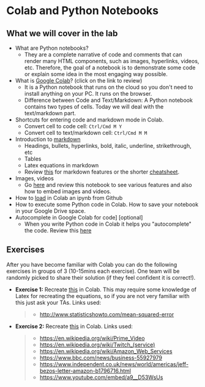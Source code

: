# Colab and Python Notebooks

## What we will cover in the lab

- What are Python notebooks? 
    - They are a complete narrative of code and comments that can render many HTML components, such as images, hyperlinks, videos, etc. Therefore, the goal of a notebook is to demonstrate some code or explain some idea in the most engaging way possible.
- What is [Google Colab](https://colab.research.google.com/notebooks/basic_features_overview.ipynb)? (click on the link to review)
    - It is a Python notebook that runs on the cloud so you don't need to install anything on your PC. It runs on the browser.
    - Difference between Code and Text/Markdown: A Python notebook contains two types of cells. Today we will deal with the text/markdown part.
- Shortcuts for entering code and markdown mode in Colab.
    - Convert cell to code cell:	`Ctrl/Cmd M Y`
    - Convert cell to text/markdown cell:	`Ctrl/Cmd M M`
- Introduction to [markdown](https://colab.research.google.com/notebooks/markdown_guide.ipynb)
    - Headings, bullets, hyperlinks, bold, italic, underline, strikethrough, etc
    - Tables
    - Latex equations in markdown
    - Review [this](https://www.markdownguide.org/basic-syntax/) for markdown features or the shorter [cheatsheet](https://github.com/adam-p/markdown-here/wiki/Markdown-Cheatsheet).
- Images, videos
    - Go [here](https://colab.research.google.com/github/michalis0/Business-Intelligence-and-Analytics/blob/master/week1%20-%20Python%20Notebooks/Notebooks_Introduction.ipynb) and review this notebook to see various features and also how to embed images and videos.
- How to [load](https://colab.research.google.com/github/googlecolab/colabtools/blob/master/notebooks/colab-github-demo.ipynb) in Colab an ipynb from Github
- How to execute some Python code in Colab. How to save your notebook in your Google Drive space.
- Autocomplete in Google Colab for code] [optional]
    - When you write Python code in Colab it helps you "autocomplete" the code. Review this [here](https://colab.research.google.com/notebooks/basic_features_overview.ipynb#scrollTo=d4L9TOP9QSHn)


## Exercises

 After you have become familiar with Colab you can do the following exercises in groups of 3 (10-15mins each exercise). One team will be randomly picked to share their solution (if they feel confident it is correct!).

- **Exercise 1:** Recreate [this](https://github.com/michalis0/Business-Intelligence-and-Analytics/blob/master/week1%20-%20Python%20Notebooks/Exercise1.png) in Colab. This may require some knowledge of Latex for recreating the equations, so if you are not very familiar with this just ask your TAs. Links used:
   >- http://www.statisticshowto.com/mean-squared-error


- **Exercise 2:** Recreate [this](https://github.com/michalis0/Business-Intelligence-and-Analytics/blob/master/week1%20-%20Python%20Notebooks/Exercice2-Amazon.png) in Colab. Links used:
   >- https://en.wikipedia.org/wiki/Prime_Video
   >- https://en.wikipedia.org/wiki/Twitch_(service)
   >- https://en.wikipedia.org/wiki/Amazon_Web_Services
   >- https://www.bbc.com/news/business-55927979
   >- https://www.independent.co.uk/news/world/americas/jeff-bezos-letter-amazon-b1796716.html
   >- https://www.youtube.com/embed/a9__D53WsUs

